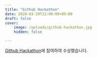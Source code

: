 ```yaml
---
title: "Github Hackathon"
date: 2020-03-29T22:00:09+09:00
draft: false
cover:
    image: /uploads/github-hackathon.jpg
    hidden: false

---
```


[Github Hackathon](http://githubhackathon.com/)에 참여하여 수상했습니다.
